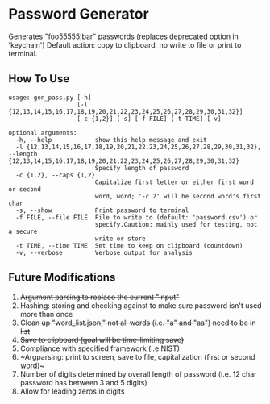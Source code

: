 # Password Generator

Generates "foo55555!bar" passwords (replaces deprecated option in 'keychain')
Default action: copy to clipboard, no write to file or print to terminal.

## How To Use

```
usage: gen_pass.py [-h]
                   [-l {12,13,14,15,16,17,18,19,20,21,22,23,24,25,26,27,28,29,30,31,32}]
                   [-c {1,2}] [-s] [-f FILE] [-t TIME] [-v]

optional arguments:
  -h, --help            show this help message and exit
  -l {12,13,14,15,16,17,18,19,20,21,22,23,24,25,26,27,28,29,30,31,32}, --length {12,13,14,15,16,17,18,19,20,21,22,23,24,25,26,27,28,29,30,31,32}
                        Specify length of password
  -c {1,2}, --caps {1,2}
                        Capitalize first letter or either first word or second
                        word, word; '-c 2' will be second word's first char
  -s, --show            Print password to terminal
  -f FILE, --file FILE  File to write to (default: 'password.csv') or
                        specify.Caution: mainly used for testing, not a secure
                        write or store
  -t TIME, --time TIME  Set time to keep on clipboard (countdown)
  -v, --verbose         Verbose output for analysis
```

## Future Modifications

1. ~~Argument parsing to replace the current "input"~~
2. Hashing: storing and checking against to make sure password isn't used more than once
3. ~~Clean up "word_list.json," not all words (i.e. "a" and "aa") need to be in list~~
4. ~~Save to clipboard (goal will be time-limiting save)~~
5. Compliance with specified framework (i.e NIST)
6. ~Argparsing: print to screen, save to file, capitalization (first or second word)~
7. Number of digits determined by overall length of password (i.e. 12 char password has between 3 and 5 digits)
8. Allow for leading zeros in digits
